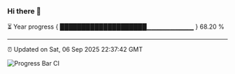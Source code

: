 ### Hi there 👋

⏳ Year progress { ████████████████████▁▁▁▁▁▁▁▁▁▁ } 68.20 %

---

⏰ Updated on Sat, 06 Sep 2025 22:37:42 GMT

![Progress Bar CI](https://github.com/IshwaranRudhara/GIT-ACTION/workflows/Progress%20Bar%20CI/badge.svg)
